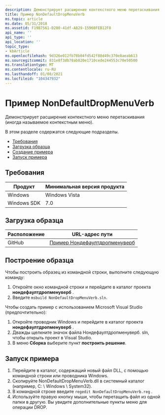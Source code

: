 ```yaml
---
description: Демонстрирует расширение контекстного меню перетаскивания (иногда называемое контекстным меню).
title: Пример NonDefaultDropMenuVerb
ms.topic: article
ms.date: 05/31/2018
ms.assetid: F19B7561-D280-41df-A829-15960FEB12F8
api_name: ''
api_type: ''
api_location: ''
topic_type:
- kbArticle
ms.openlocfilehash: 9d326e012fb78b04fd542f88d49c370e8aeab613
ms.sourcegitcommit: 831e8f3db78ab820e1710cede244553c70e50500
ms.translationtype: MT
ms.contentlocale: ru-RU
ms.lasthandoff: 01/08/2021
ms.locfileid: "104347932"
---
```

# <a name="nondefaultdropmenuverb-sample"></a>Пример NonDefaultDropMenuVerb

Демонстрирует расширение контекстного меню перетаскивания (иногда называемое контекстным меню).

В этом разделе содержатся следующие подразделы.

-   [Требования](#requirements)
-   [Загрузка образца](#downloading-the-sample)
-   [Создание примера](#building-the-sample)
-   [Запуск примера](#running-the-sample)

## <a name="requirements"></a>Требования



| Продукт                                | Минимальная версия продукта |
|----------------------------------------|-------------------------|
| Windows                                | Windows Vista           |
| Windows SDK | 7.0                     |



 

## <a name="downloading-the-sample"></a>Загрузка образца

| Расположение      | URL-адрес пути                                                                                             |
|---------------|------------------------------------------------------------------------------------------------------|
| GitHub  | [Пример Нондефаултдропменуверб](https://github.com/microsoft/Windows-classic-samples/tree/master/Samples/Win7Samples/winui/shell/appshellintegration/NonDefaultDropMenuVerb) |

## <a name="building-the-sample"></a>Построение образца

Чтобы построить образец из командной строки, выполните следующую команду:

1.  Откройте окно командной строки и перейдите в каталог проекта **нондефаултдропменуверб** .
2.  Введите `msbuild NonDefaultDropMenuVerb.sln`.

Чтобы создать пример с использованием Microsoft Visual Studio (предпочтительно):

1.  Откройте проводник Windows и перейдите в каталог проекта **нондефаултдропменуверб** .
2.  Дважды щелкните значок файла Нондефаултдропменуверб. sln, чтобы открыть проект в Visual Studio.
3.  В меню **Сборка** выберите пункт **построить решение**.

## <a name="running-the-sample"></a>Запуск примера

1.  Перейдите в каталог, содержащий новый файл DLL, с помощью командной строки или проводника Windows.
2.  Скопируйте NonDefaultDropMenuVerb.dll в системный каталог (например, C: \\ Windows \\ System32).
3.  В командной строке введите `regedit NonDefaultDropMenuVerb.reg` .
4.  Используйте правую кнопку мыши, чтобы перетащить файл из одной папки в другую. Вы увидите дополнительные пункты меню для операции DROP.

 

 



